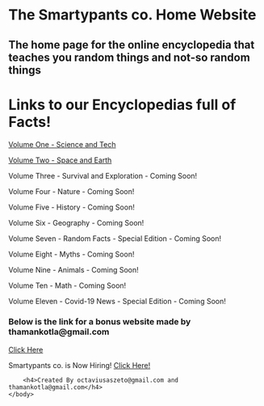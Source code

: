 # The Smartypants co. Home Website
## The home page for the online encyclopedia that teaches you random things and not-so random things

<html>
    <head>
        <meta charset="utf-8">
        <title>The Smartypants co. Home Website</title>
    </head>
    <body>
        <h1>Links to our Encyclopedias full of Facts!</h1>
        <a href="https://octaviustheking.github.io/The-Smartypants-Encyclopedia-Volume-One-Science-and-Tech/">Volume One - Science and Tech</a>
        <p><a href="https://octaviustheking.github.io/The-Smartypants-Encyclopedia-Volume-Two-Space-and-Earth/">Volume Two - Space and Earth</a></p>
        <p>Volume Three - Survival and Exploration - Coming Soon!</p>
        <p>Volume Four - Nature - Coming Soon!</p>
        <p>Volume Five - History - Coming Soon!</p>
        <p>Volume Six - Geography - Coming Soon!</p>
        <p>Volume Seven - Random Facts - Special Edition - Coming Soon!</p>
        <p>Volume Eight - Myths - Coming Soon!</p>
        <p>Volume Nine - Animals - Coming Soon!</p>
        <p>Volume Ten - Math - Coming Soon!</p>
        <p>Volume Eleven - Covid-19 News - Special Edition - Coming Soon!</p>
        <p></p>
        <h3>Below is the link for a bonus website made by thamankotla@gmail.com</h3>
        <a href="https://1393687.wixsite.com/website">Click Here</a>
        <p>Smartypants co. is Now Hiring! <a href="https://hangouts.google.com/group/aVtAKzxs1i4Q8UX68">Click Here!</a></p>

        <h4>Created By octaviusaszeto@gmail.com and thamankotla@gmail.com</h4>
    </body>
</html>

